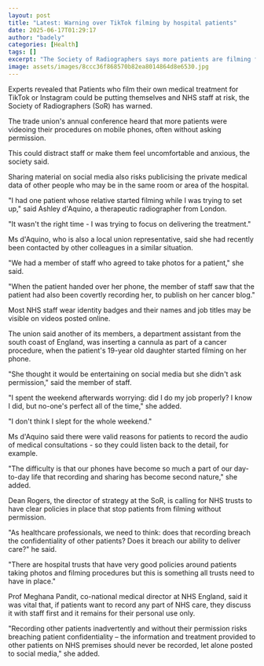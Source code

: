 ```yaml
---
layout: post
title: "Latest: Warning over TikTok filming by hospital patients"
date: 2025-06-17T01:29:17
author: "badely"
categories: [Health]
tags: []
excerpt: "The Society of Radiographers says more patients are filming for social media without permission."
image: assets/images/8ccc36f868570b82ea8014864d8e6530.jpg
---
```


Experts revealed that Patients who film their own medical treatment for TikTok or Instagram could be putting themselves and NHS staff at risk, the Society of Radiographers (SoR) has warned. 

The trade union's annual conference heard that more patients were videoing their procedures on mobile phones, often without asking permission. 

This could distract staff or make them feel uncomfortable and anxious, the society said.

Sharing material on social media also risks publicising the private medical data of other people who may be in the same room or area of the hospital.

"I had one patient whose relative started filming while I was trying to set up," said Ashley d'Aquino, a therapeutic radiographer from London. 

"It wasn't the right time - I was trying to focus on delivering the treatment."

Ms d'Aquino, who is also a local union representative, said she had recently been contacted by other colleagues in a similar situation. 

"We had a member of staff who agreed to take photos for a patient," she said. 

"When the patient handed over her phone, the member of staff saw that the patient had also been covertly recording her, to publish on her cancer blog."

Most NHS staff wear identity badges and their names and job titles may be visible on videos posted online. 

The union said another of its members, a department assistant from the south coast of England, was inserting a cannula as part of a cancer procedure, when the patient's 19-year old daughter started filming on her phone. 

"She thought it would be entertaining on social media but she didn't ask permission," said the member of staff. 

"I spent the weekend afterwards worrying: did I do my job properly? I know I did, but no-one's perfect all of the time," she added.

"I don't think I slept for the whole weekend."

Ms d'Aquino said there were valid reasons for patients to record the audio of medical consultations - so they could listen back to the detail, for example. 

"The difficulty is that our phones have become so much a part of our day-to-day life that recording and sharing has become second nature," she added. 

Dean Rogers, the director of strategy at the SoR, is calling for NHS trusts to have clear policies in place that stop patients from filming without permission.

"As healthcare professionals, we need to think: does that recording breach the confidentiality of other patients? Does it breach our ability to deliver care?" he said.

"There are hospital trusts that have very good policies around patients taking photos and filming procedures but this is something all trusts need to have in place."

Prof Meghana Pandit, co-national medical director at NHS England, said it was vital that, if patients want to record any part of NHS care, they discuss it with staff first and it remains for their personal use only.

"Recording other patients inadvertently and without their permission risks breaching patient confidentiality – the information and treatment provided to other patients on NHS premises should never be recorded, let alone posted to social media," she added.

